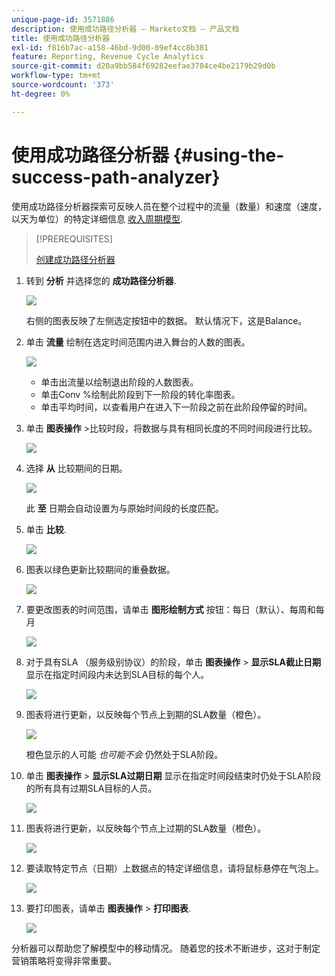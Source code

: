 ```yaml
---
unique-page-id: 3571886
description: 使用成功路径分析器 — Marketo文档 — 产品文档
title: 使用成功路径分析器
exl-id: f816b7ac-a158-46bd-9d00-09ef4cc8b381
feature: Reporting, Revenue Cycle Analytics
source-git-commit: d20a9bb584f69282eefae3704ce4be2179b29d0b
workflow-type: tm+mt
source-wordcount: '373'
ht-degree: 0%

---
```


# 使用成功路径分析器 {#using-the-success-path-analyzer}

使用成功路径分析器探索可反映人员在整个过程中的流量（数量）和速度（速度，以天为单位）的特定详细信息 [收入周期模型](/help/marketo/product-docs/reporting/revenue-cycle-analytics/revenue-cycle-models/understanding-revenue-models.md).

>[!PREREQUISITES]
>
>[创建成功路径分析器](/help/marketo/product-docs/reporting/revenue-cycle-analytics/revenue-cycle-models/create-a-success-path-analyzer.md)

1. 转到 **分析** 并选择您的 **成功路径分析器**.

   ![](assets/image2015-6-12-17-3a23-3a53.png)

   右侧的图表反映了左侧选定按钮中的数据。 默认情况下，这是Balance。

1. 单击 **流量** 绘制在选定时间范围内进入舞台的人数的图表。

   ![](assets/image2015-6-12-17-3a30-3a52.png)

   * 单击出流量以绘制退出阶段的人数图表。
   * 单击Conv %绘制此阶段到下一阶段的转化率图表。
   * 单击平均时间，以查看用户在进入下一阶段之前在此阶段停留的时间。

1. 单击 **图表操作** >比较时段，将数据与具有相同长度的不同时间段进行比较。

   ![](assets/image2015-6-12-17-3a39-3a15.png)

1. 选择 **从** 比较期间的日期。

   ![](assets/image2015-6-12-17-3a43-3a49.png)

   此 **至** 日期会自动设置为与原始时间段的长度匹配。

1. 单击 **比较**.

   ![](assets/image2015-6-12-17-3a44-3a8.png)

1. 图表以绿色更新比较期间的重叠数据。

   ![](assets/image2015-6-12-17-3a46-3a16.png)

1. 要更改图表的时间范围，请单击 **图形绘制方式** 按钮：每日（默认）、每周和每月

   ![](assets/image2015-6-12-17-3a46-3a55.png)

1. 对于具有SLA （服务级别协议）的阶段，单击 **图表操作** > **显示SLA截止日期** 显示在指定时间段内未达到SLA目标的每个人。

   ![](assets/image2015-6-12-17-3a49-3a23.png)

1. 图表将进行更新，以反映每个节点上到期的SLA数量（橙色）。

   ![](assets/image2015-6-12-17-3a50-3a16.png)

   橙色显示的人可能 *也可能不会* 仍然处于SLA阶段。

1. 单击 **图表操作** > **显示SLA过期日期** 显示在指定时间段结束时仍处于SLA阶段的所有具有过期SLA目标的人员。

   ![](assets/image2015-6-12-17-3a51-3a39.png)

1. 图表将进行更新，以反映每个节点上过期的SLA数量（橙色）。

   ![](assets/image2015-6-12-17-3a52-3a17.png)

1. 要读取特定节点（日期）上数据点的特定详细信息，请将鼠标悬停在气泡上。

   ![](assets/image2015-6-12-17-3a52-3a49.png)

1. 要打印图表，请单击 **图表操作** > **打印图表**.

   ![](assets/image2015-6-12-17-3a53-3a34.png)

分析器可以帮助您了解模型中的移动情况。 随着您的技术不断进步，这对于制定营销策略将变得非常重要。
